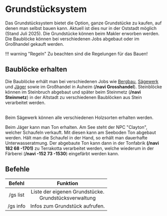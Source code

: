 # Grundstücksystem

Das Grundstücksystem bietet die Option, ganze Grundstücke zu kaufen, auf denen man selbst bauen kann. Aktuell ist dies nur in der Oststadt möglich (Stand Juli 2025). Die Grundstücke können beim Makler erworben werden.
Die Baublöcke können bei verschiedenen Jobs abgebaut oder im Großhandel gekauft werden.

!!! warning "Regeln"
    Zu beachten sind die Regelungen für das Bauen!

## Baublöcke erhalten

Die Baublöcke erhält man bei verschiedenen Jobs wie [Bergbau](../../pages/nebenjobs/bergbau.md), [Sägewerk](../../pages/nebenjobs/sägewerk.md) und [Jäger](../../pages/nebenjobs/jagd.md) sowie im Großhandel in Auheim (**/navi Grosshandel**).
Steinblöcke können im Steinbruch abgebaut und später beim Steinmetz (**/navi Steinmetz**) in der Altstadt zu verschiedenen Baublöcken aus Stein verarbeitet werden.

<br>
Beim Sägewerk können alle verschiedenen Holzsorten erhalten werden.

<br>

Beim Jäger kann man Ton erhalten. Am See steht der NPC "Clayton", welcher Schaufeln verkauft. Mit diesen kann am Seeboden Ton abgebaut werden. Hält man die Schaufel in der Hand, so erhält man dauerhafte Unterwasseratmung. Der abgebaute Ton kann dann in der Tonfabrik **(/navi 182 68 -1701)** zu Terrakotta verarbeitet werden, welche wiederum in der Färberei (**/navi -152 73 -1530**) eingefärbt werden kann.

## Befehle

| Befehl | Funktion |
|:-:|:-:|
| /gs list | Liste der eigenen Grundstücke. <br> Grundstücksverwaltung |
| /gs info | Infos zum Grundstück aufrufen. |